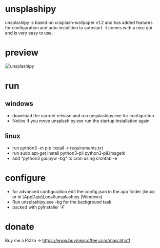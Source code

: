 # unsplashipy 
unsplashipy is based on unsplash-wallpaper v1.2
and has added features for configuration and auto installtion to autostart.
it comes with a nice gui and is very easy to use.

# preview

![unsplashipy](https://i.ibb.co/41V1xb3/unsplashipy.jpg)

# run
## windows
* download the current release and run unsplashipy.exe for configurtion. 
* Notice if you move unsplashipy.exe run the startup installation again.

## linux
* run python3 -m pip install -r requirements.txt
* run sudo apt-get install python3-pil python3-pil.imagetk
* add "python3 gui.pyw -bg" to cron using crontab -e 

# configure
* for advanced configuration edit the config.json in the app folder (linux) or in \AppData\Local\unsplashipy (Windows)
* Run unsplashipy.exe -bg for the background task 
* packed with pyInstaller -F

# donate
Buy me a Pizza -> https://www.buymeacoffee.com/maschhoff
